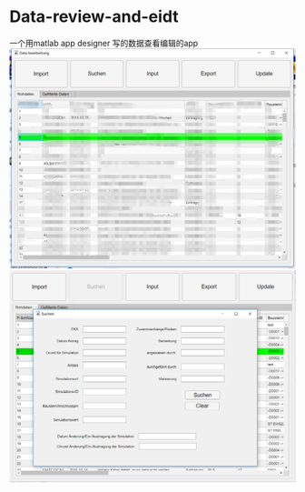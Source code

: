 # Data-review-and-eidt
一个用matlab app designer 写的数据查看编辑的app
![image](https://github.com/Dwd1993/Data-review-and-eidt/blob/afe93cc2c0e0938da1153d8a62cb707b9e0a5933/preview/1.png)
![image](https://github.com/Dwd1993/Data-review-and-eidt/blob/ae056b57ccc1a7e25f6df8f85388faf73cc54e3b/preview/2.png)
